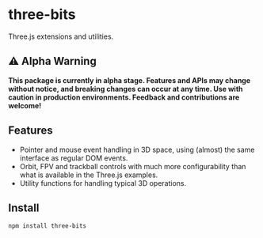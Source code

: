 # three-bits

Three.js extensions and utilities.

## ⚠️ Alpha Warning

**This package is currently in alpha stage. Features and APIs may change without notice, and breaking changes can occur at any time. Use with caution in production environments. Feedback and contributions are welcome!**

## Features

- Pointer and mouse event handling in 3D space, using (almost) the same
  interface as regular DOM events.
- Orbit, FPV and trackball controls with much more configurability than what is available in the Three.js examples.
- Utility functions for handling typical 3D operations.

## Install

```
npm install three-bits
```

